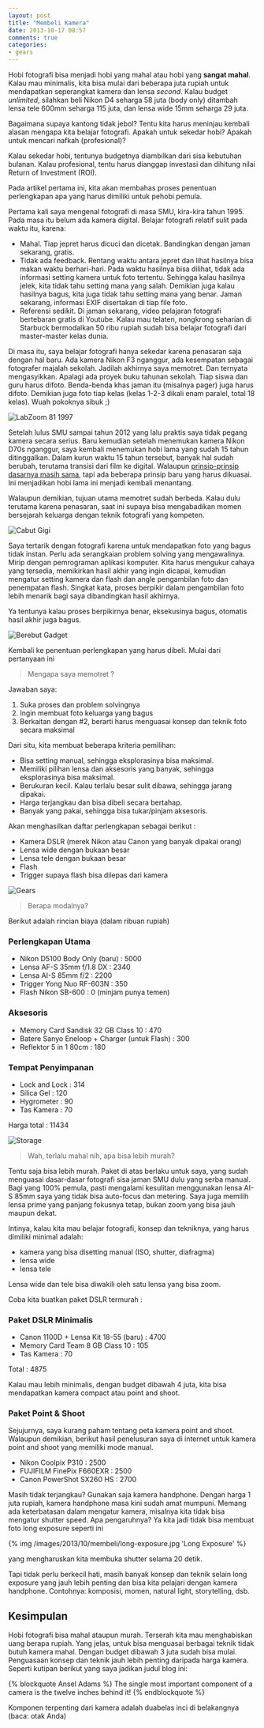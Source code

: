 ```yaml
---
layout: post
title: "Membeli Kamera"
date: 2013-10-17 08:57
comments: true
categories: 
- gears
---
```


Hobi fotografi bisa menjadi hobi yang mahal atau hobi yang **sangat mahal**. Kalau mau minimalis, kita bisa mulai dari beberapa juta rupiah untuk mendapatkan seperangkat kamera dan lensa _second_. Kalau budget _unlimited_, silahkan beli Nikon D4 seharga 58 juta (body only) ditambah lensa tele 600mm seharga 115 juta, dan lensa wide 15mm seharga 29 juta.

Bagaimana supaya kantong tidak jebol? Tentu kita harus meninjau kembali alasan mengapa kita belajar fotografi. Apakah untuk sekedar hobi? Apakah untuk mencari nafkah (profesional)?

Kalau sekedar hobi, tentunya budgetnya diambilkan dari sisa kebutuhan bulanan. Kalau profesional, tentu harus dianggap investasi dan dihitung nilai Return of Investment (ROI). 

Pada artikel pertama ini, kita akan membahas proses penentuan perlengkapan apa yang harus dimiliki untuk pehobi pemula.

<!--more-->

Pertama kali saya mengenal fotografi di masa SMU, kira-kira tahun 1995. Pada masa itu belum ada kamera digital. Belajar fotografi relatif sulit pada waktu itu, karena:

* Mahal. Tiap jepret harus dicuci dan dicetak. Bandingkan dengan jaman sekarang, gratis.
* Tidak ada feedback. Rentang waktu antara jepret dan lihat hasilnya bisa makan waktu berhari-hari. Pada waktu hasilnya bisa dilihat, tidak ada informasi setting kamera untuk foto tertentu. Sehingga kalau hasilnya jelek, kita tidak tahu setting mana yang salah. Demikian juga kalau hasilnya bagus, kita juga tidak tahu setting mana yang benar. Jaman sekarang, informasi EXIF disertakan di tiap file foto.
* Referensi sedikit. Di jaman sekarang, video pelajaran fotografi bertebaran gratis di Youtube. Kalau mau telaten, nongkrong seharian di Starbuck bermodalkan 50 ribu rupiah sudah bisa belajar fotografi dari master-master kelas dunia.

Di masa itu, saya belajar fotografi hanya sekedar karena penasaran saja dengan hal baru. Ada kamera Nikon F3 nganggur, ada kesempatan sebagai fotografer majalah sekolah. Jadilah akhirnya saya memotret. Dan ternyata mengasyikkan. Apalagi ada proyek buku tahunan sekolah. Tiap siswa dan guru harus difoto. Benda-benda khas jaman itu (misalnya pager) juga harus difoto. Demikian juga foto tiap kelas (kelas 1-2-3 dikali enam paralel, total 18 kelas). Wuah pokoknya sibuk ;)

![LabZoom 81 1997](/images/2013/10/membeli/labzoom-81-97.jpg)

Setelah lulus SMU sampai tahun 2012 yang lalu praktis saya tidak pegang kamera secara serius. Baru kemudian setelah menemukan kamera Nikon D70s nganggur, saya kembali menemukan hobi lama yang sudah 15 tahun ditinggalkan. Dalam kurun waktu 15 tahun tersebut, banyak hal sudah berubah, terutama transisi dari film ke digital. Walaupun [prinsip-prinsip dasarnya masih sama](http://software.endy.muhardin.com/life/lan-na-zha/), tapi ada beberapa prinsip baru yang harus dikuasai. Ini menjadikan hobi lama ini menjadi kembali menantang.

Walaupun demikian, tujuan utama memotret sudah berbeda. Kalau dulu terutama karena penasaran, saat ini supaya bisa mengabadikan momen bersejarah keluarga dengan teknik fotografi yang kompeten. 

![Cabut Gigi](/images/2013/10/membeli/cabut-gigi.jpg)

Saya tertarik dengan fotografi karena untuk mendapatkan foto yang bagus tidak instan. Perlu ada serangkaian problem solving yang mengawalinya. Mirip dengan pemrograman aplikasi komputer. Kita harus mengukur cahaya yang tersedia, memikirkan hasil akhir yang ingin dicapai, kemudian mengatur setting kamera dan flash dan angle pengambilan foto dan penempatan flash. Singkat kata, proses berpikir dalam pengambilan foto lebih menarik bagi saya dibandingkan hasil akhirnya.

Ya tentunya kalau proses berpikirnya benar, eksekusinya bagus, otomatis hasil akhir juga bagus.

![Berebut Gadget](/images/2013/10/membeli/gadget.jpg)

Kembali ke penentuan perlengkapan yang harus dibeli. Mulai dari pertanyaan ini

> Mengapa saya memotret ?

Jawaban saya:

1. Suka proses dan problem solvingnya
2. Ingin membuat foto keluarga yang bagus
3. Berkaitan dengan #2, berarti harus menguasai konsep dan teknik foto secara maksimal

Dari situ, kita membuat beberapa kriteria pemilihan:

* Bisa setting manual, sehingga eksplorasinya bisa maksimal.
* Memiliki pilihan lensa dan aksesoris yang banyak, sehingga eksplorasinya bisa maksimal.
* Berukuran kecil. Kalau terlalu besar sulit dibawa, sehingga jarang dipakai.
* Harga terjangkau dan bisa dibeli secara bertahap.
* Banyak yang pakai, sehingga bisa tukar/pinjam aksesoris.

Akan menghasilkan daftar perlengkapan sebagai berikut :

* Kamera DSLR (merek Nikon atau Canon yang banyak dipakai orang)
* Lensa wide dengan bukaan besar
* Lensa tele dengan bukaan besar
* Flash
* Trigger supaya flash bisa dilepas dari kamera

![Gears](/images/2013/10/membeli/gears.jpg)

> Berapa modalnya?

Berikut adalah rincian biaya (dalam ribuan rupiah)

### Perlengkapan Utama ###

* Nikon D5100 Body Only (baru) : 5000
* Lensa AF-S 35mm f/1.8 DX : 2340
* Lensa AI-S 85mm f/2 : 2200
* Trigger Yong Nuo RF-603N : 350
* Flash Nikon SB-600 : 0 (minjam punya temen)

### Aksesoris ###

* Memory Card Sandisk 32 GB Class 10 : 470
* Batere Sanyo Eneloop + Charger (untuk Flash) : 300
* Reflektor 5 in 1 80cm : 180

### Tempat Penyimpanan ###

* Lock and Lock : 314
* Silica Gel : 120
* Hygrometer : 90
* Tas Kamera : 70

Harga total : 11434

![Storage](/images/2013/10/membeli/storage.jpg)

> Wah, terlalu mahal nih, apa bisa lebih murah? 

Tentu saja bisa lebih murah. Paket di atas berlaku untuk saya, yang sudah menguasai dasar-dasar fotografi sisa jaman SMU dulu yang serba manual. Bagi yang 100% pemula, pasti mengalami kesulitan menggunakan lensa AI-S 85mm saya yang tidak bisa auto-focus dan metering. Saya juga memilih lensa prime yang panjang fokusnya tetap, bukan zoom yang bisa jauh maupun dekat.

Intinya, kalau kita mau belajar fotografi, konsep dan tekniknya, yang harus dimiliki minimal adalah:

* kamera yang bisa disetting manual (ISO, shutter, diafragma)
* lensa wide
* lensa tele

Lensa wide dan tele bisa diwakili oleh satu lensa yang bisa zoom. 

Coba kita buatkan paket DSLR termurah : 

### Paket DSLR Minimalis ###

* Canon 1100D + Lensa Kit 18-55 (baru) : 4700
* Memory Card Team 8 GB Class 10 : 105
* Tas Kamera : 70

Total : 4875

Kalau mau lebih minimalis, dengan budget dibawah 4 juta, kita bisa mendapatkan kamera compact atau point and shoot.

### Paket Point & Shoot ###

Sejujurnya, saya kurang paham tentang peta kamera point and shoot. Walaupun demikian, berikut hasil penelusuran saya di internet untuk kamera point and shoot yang memiliki mode manual.

* Nikon Coolpix P310 : 2500
* FUJIFILM FinePix F660EXR : 2500
* Canon PowerShot SX260 HS : 2700

Masih tidak terjangkau? Gunakan saja kamera handphone. Dengan harga 1 juta rupiah, kamera handphone masa kini sudah amat mumpuni. Memang ada keterbatasan dalam mengatur kamera, misalnya kita tidak bisa mengatur shutter speed. Apa pengaruhnya? Ya kita jadi tidak bisa membuat foto long exposure seperti ini

{% img /images/2013/10/membeli/long-exposure.jpg 'Long Exposure' %}

yang mengharuskan kita membuka shutter selama 20 detik.

Tapi tidak perlu berkecil hati, masih banyak konsep dan teknik selain long exposure yang jauh lebih penting dan bisa kita pelajari dengan kamera handphone. Contohnya: komposisi, momen, natural light, storytelling, dsb.

## Kesimpulan ##

Hobi fotografi bisa mahal ataupun murah. Terserah kita mau menghabiskan uang berapa rupiah. Yang jelas, untuk bisa menguasai berbagai teknik tidak butuh kamera mahal. Dengan budget dibawah 3 juta sudah bisa mulai. Penguasaan konsep dan teknik jauh lebih penting daripada harga kamera. Seperti kutipan berikut yang saya jadikan judul blog ini:

{% blockquote Ansel Adams %}
The single most important component of a camera is the twelve inches behind it!
{% endblockquote %}

Komponen terpenting dari kamera adalah duabelas inci di belakangnya (baca: otak Anda)

